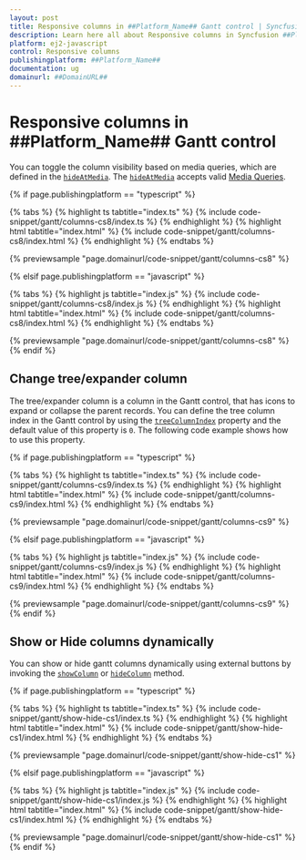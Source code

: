 ```yaml
---
layout: post
title: Responsive columns in ##Platform_Name## Gantt control | Syncfusion
description: Learn here all about Responsive columns in Syncfusion ##Platform_Name## Gantt control of Syncfusion Essential JS 2 and more.
platform: ej2-javascript
control: Responsive columns 
publishingplatform: ##Platform_Name##
documentation: ug
domainurl: ##DomainURL##
---
```


# Responsive columns in ##Platform_Name## Gantt control

You can toggle the column visibility based on media queries, which are defined in the [`hideAtMedia`](../../api/gantt/column/#hideatmedia). The [`hideAtMedia`](../../api/gantt/column/#hideatmedia) accepts valid [Media Queries]( http://cssmediaqueries.com/what-are-css-media-queries.html ).

{% if page.publishingplatform == "typescript" %}

 {% tabs %}
{% highlight ts tabtitle="index.ts" %}
{% include code-snippet/gantt/columns-cs8/index.ts %}
{% endhighlight %}
{% highlight html tabtitle="index.html" %}
{% include code-snippet/gantt/columns-cs8/index.html %}
{% endhighlight %}
{% endtabs %}
        
{% previewsample "page.domainurl/code-snippet/gantt/columns-cs8" %}

{% elsif page.publishingplatform == "javascript" %}

{% tabs %}
{% highlight js tabtitle="index.js" %}
{% include code-snippet/gantt/columns-cs8/index.js %}
{% endhighlight %}
{% highlight html tabtitle="index.html" %}
{% include code-snippet/gantt/columns-cs8/index.html %}
{% endhighlight %}
{% endtabs %}

{% previewsample "page.domainurl/code-snippet/gantt/columns-cs8" %}
{% endif %}

## Change tree/expander column

The tree/expander column is a column in the Gantt control, that has icons to expand or collapse the parent records. You can define the tree column index in the Gantt control by using the [`treeColumnIndex`](../../api/gantt/#treecolumnindex) property and the default value of this property is `0`. The following code example shows how to use this property.

{% if page.publishingplatform == "typescript" %}

 {% tabs %}
{% highlight ts tabtitle="index.ts" %}
{% include code-snippet/gantt/columns-cs9/index.ts %}
{% endhighlight %}
{% highlight html tabtitle="index.html" %}
{% include code-snippet/gantt/columns-cs9/index.html %}
{% endhighlight %}
{% endtabs %}
        
{% previewsample "page.domainurl/code-snippet/gantt/columns-cs9" %}

{% elsif page.publishingplatform == "javascript" %}

{% tabs %}
{% highlight js tabtitle="index.js" %}
{% include code-snippet/gantt/columns-cs9/index.js %}
{% endhighlight %}
{% highlight html tabtitle="index.html" %}
{% include code-snippet/gantt/columns-cs9/index.html %}
{% endhighlight %}
{% endtabs %}

{% previewsample "page.domainurl/code-snippet/gantt/columns-cs9" %}
{% endif %}

## Show or Hide columns dynamically

You can show or hide gantt columns dynamically using external buttons by invoking the [`showColumn`](../../api/gantt/#showcolumn) or [`hideColumn`](../../api/gantt/#hidecolumn) method.

{% if page.publishingplatform == "typescript" %}

 {% tabs %}
{% highlight ts tabtitle="index.ts" %}
{% include code-snippet/gantt/show-hide-cs1/index.ts %}
{% endhighlight %}
{% highlight html tabtitle="index.html" %}
{% include code-snippet/gantt/show-hide-cs1/index.html %}
{% endhighlight %}
{% endtabs %}
        
{% previewsample "page.domainurl/code-snippet/gantt/show-hide-cs1" %}

{% elsif page.publishingplatform == "javascript" %}

{% tabs %}
{% highlight js tabtitle="index.js" %}
{% include code-snippet/gantt/show-hide-cs1/index.js %}
{% endhighlight %}
{% highlight html tabtitle="index.html" %}
{% include code-snippet/gantt/show-hide-cs1/index.html %}
{% endhighlight %}
{% endtabs %}

{% previewsample "page.domainurl/code-snippet/gantt/show-hide-cs1" %}
{% endif %}